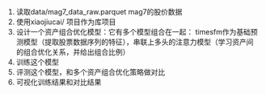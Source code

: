 1. 读取data/mag7_data_raw.parquet mag7的股价数据
1. 使用xiaojiucai/ 项目作为库项目
2. 设计一个资产组合优化模型：它有多个模型组合在一起：
timesfm作为基础预测模型（提取股票数据序列的特征），串联上多头的注意力模型（学习资产间的组合优化关系，并给出组合比例）
2. 训练这个模型
1. 评测这个模型，和多个资产组合优化策略做对比
1. 可视化训练结果和对比结果